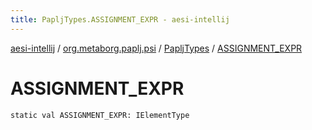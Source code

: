 ```yaml
---
title: PapljTypes.ASSIGNMENT_EXPR - aesi-intellij
---
```


[aesi-intellij](../../index.html) / [org.metaborg.paplj.psi](../index.html) / [PapljTypes](index.html) / [ASSIGNMENT_EXPR](.)

# ASSIGNMENT_EXPR

`static val ASSIGNMENT_EXPR: IElementType`